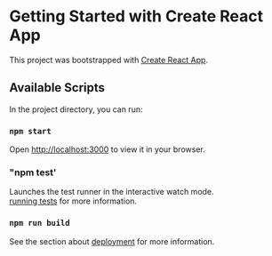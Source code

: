 # Getting Started with Create React App

This project was bootstrapped with [Create React App](https://github.com/facebook/create-react-app).

## Available Scripts

In the project directory, you can run:

### `npm start`
Open [http://localhost:3000](http://localhost:3000) to view it in your browser.

### "npm test'
Launches the test runner in the interactive watch mode.\
[running tests](https://facebook.github.io/create-react-app/docs/running-tests) for more information.

### `npm run build`
See the section about [deployment](https://facebook.github.io/create-react-app/docs/deployment) for more information.


